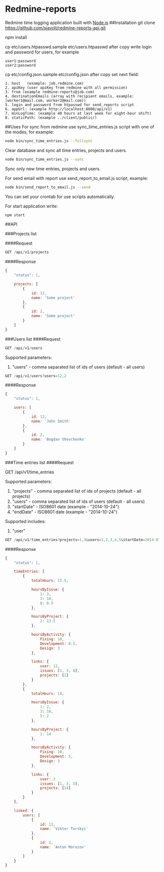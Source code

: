 # Redmine-reports
Redmine time logging application built with [Node.js](http://nodejs.org/)
##Installation
git clone https://github.com/siavolt/redmine-reports-api.git

npm install

cp etc/users.htpasswd.sample etc/users.htpasswd
after copy write login and password for users, for example

    user1:password
    user2:password

cp etc/config.json.sample etc/config.json
after copy set next field:

    1. host   (example: job.redmine.com)
    2. apiKey (user apiKey from redmine with all permission)
    3. from (example redmine-reports@job.com)
    4. destinationEmails (array with recipient emails, example: [worker1@mail.com, worker2@mail.com])
    5. login and password from htpasswd for send_reports script
    6. appUrl: (example http://localhost:8080/api/v1)
    7. minLogTime: (example 40 hours at last week for eight-hour shift)
    8. staticPath: (example ../client/public/)

##Uses
For  sync  from redmine use sync_time_entries.js script with one of the modes, for example:
```bash
node bin/sync_time_entries.js --fullsync
```
Clear database and sync all time entries, projects and users.
```bash
node bin/sync_time_entries.js --sync
```
Sync only new time entries, projects and users.

For send email with report use send_report_to_email.js script, example:

```bash
node bin/send_report_to_email.js --send
```

You can set your crontab for use scripts automatically.

For start application write:
```bash
npm start
```

##API

###Projects list

####Request

```js
GET /api/v1/projects
```

####Response

```js
{
    "status": 1,

    projects: [
        {
            id: 12,
            name: 'Some project'
        },
        {
            id: 2,
            name: 'Some project'
        }
    ]
}
```

###Users list
####Request
```js
GET /api/v1/users
```
Supported parameters:

1. "users"  - comma separated list of ids of users  (default - all users)

```js
GET /api/v1/users?users=12,2
```

####Response
```js
{
    "status": 1,

    users: [
        {
            id: 12,
            name: 'John Smith'
        },
        {
            id: 2,
            name: 'Bogdan Shevchenko'
        }
    ]
}
```

###Time entries list
####Request


GET /api/v1/time_entries

Supported parameters:

1. "projects" - comma separated list of ids of projects  (default - all projects)
2. "users"  - comma separated list of ids of users  (default - all users)
3. "startDate" - ISO8601 date (example - "2014-10-24")
4. "endDate" - ISO8601 date (example - "2014-10-24")

Supported includes:

1. "user"

```js
GET /api/v1/time_entries?projects=1,3&users=1,2,3,4,5&startDate=2014-07-07&include=user
```

####Response

```js
{
    "status": 1,

    timeEntries: [
        {
            totalHours: 13.5,

            hoursByIssue: {
                1: 3,
                3: 10,
                8: 0.5
            },

            hoursByProject: {
                2: 13.5
            },

            hoursByActivity: {
                Fixing: 10,
                Development: 0.5,
                Design: 3
            },

            links: {
                user: 12,
                issues: [1, 3, 8],
                projects: [2]
            }
        },
        {
            totalHours: 14,

            hoursByIssue: {
                1: 2,
                3: 10,
                5: 2
            },

            hoursByProject: {
                1: 14
            },

            hoursByActivity: {
                Fixing: 10,
                Development: 5,
                Design: 3
            },

            links: {
                user: 2
                issues: [1, 3, 5],
                projects: [14]
            }
        }
    ],

    linked: {
        users: [
            {
                id: 12,
                name: 'Viktor Turskyi'
            },
            {
                id: 2,
                name: 'Anton Morozov'
            }
        ]
    }
}
```
